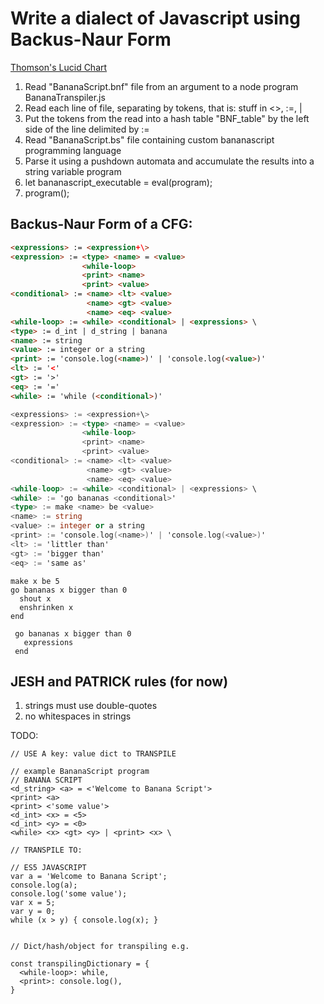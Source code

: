 # Write a dialect of Javascript using Backus-Naur Form 
[Thomson's Lucid Chart](https://www.lucidchart.com/documents/edit/c7e701b5-f2f4-4c20-ab8b-4fea175c5cf5/0?shared=true&)


1. Read "BananaScript.bnf" file from an argument to a node program BananaTranspiler.js
2. Read each line of file, separating by tokens, that is: stuff in <>, :=, |
3. Put the tokens from the read into a hash table "BNF_table" by the left side of the line delimited by :=
4. Read "BananaScript.bs" file containing custom bananascript programming language
5. Parse it using a pushdown automata and accumulate the results into a string variable program
6. let bananascript_executable = eval(program);
7. program();

## Backus-Naur Form of a CFG:
```html
<expressions> := <expression+\>
<expression> := <type> <name> = <value>
                <while-loop>
                <print> <name>
                <print> <value>
<conditional> := <name> <lt> <value>
                 <name> <gt> <value>
                 <name> <eq> <value>
<while-loop> := <while> <conditional> | <expressions> \
<type> := d_int | d_string | banana
<name> := string
<value> := integer or a string 
<print> := 'console.log(<name>)' | 'console.log(<value>)'
<lt> := '<'
<gt> := '>'
<eq> := '='
<while> := 'while (<conditional>)'
```

``` a COOLER banascript BNF
<expressions> := <expression+\>
<expression> := <type> <name> = <value>
                <while-loop>
                <print> <name>
                <print> <value>
<conditional> := <name> <lt> <value>
                 <name> <gt> <value>
                 <name> <eq> <value>
<while-loop> := <while> <conditional> | <expressions> \
<while> := 'go bananas <conditional>'
<type> := make <name> be <value>
<name> := string
<value> := integer or a string 
<print> := 'console.log(<name>)' | 'console.log(<value>)'
<lt> := 'littler than'
<gt> := 'bigger than'
<eq> := 'same as'
```
``` bananaScriptTest.bs
make x be 5
go bananas x bigger than 0
  shout x
  enshrinken x
end
```

```
 go bananas x bigger than 0
   expressions
 end
```


## JESH and PATRICK rules (for now)
1. strings must use double-quotes
2. no whitespaces in strings

TODO:
```
// USE A key: value dict to TRANSPILE

// example BananaScript program
// BANANA SCRIPT
<d_string> <a> = <'Welcome to Banana Script'>
<print> <a>
<print> <'some value'>
<d_int> <x> = <5>
<d_int> <y> = <0>
<while> <x> <gt> <y> | <print> <x> \

// TRANSPILE TO:

// ES5 JAVASCRIPT
var a = 'Welcome to Banana Script';
console.log(a);
console.log('some value');
var x = 5;
var y = 0;
while (x > y) { console.log(x); }


// Dict/hash/object for transpiling e.g.

const transpilingDictionary = {
  <while-loop>: while,
  <print>: console.log(),
}
```
